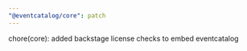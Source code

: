 ```yaml
---
"@eventcatalog/core": patch
---
```


chore(core): added backstage license checks to embed eventcatalog
